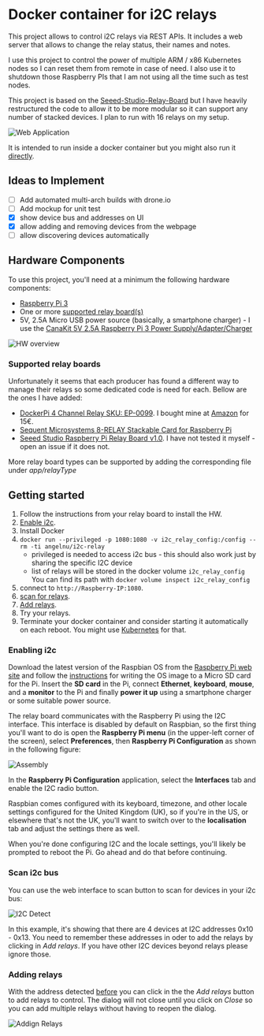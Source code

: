 

# Docker container for i2C relays

This project allows to control i2C relays via REST APIs. It includes a web server that allows to change the relay status, their names and notes.

I use this project to control the power of multiple ARM / x86 Kubernetes nodes so I can reset them from remote in case of need. I also use it to shutdown those Raspberry PIs that I am not using all the time such as test nodes.

This project is based on the [Seeed-Studio-Relay-Board](https://github.com/johnwargo/Seeed-Studio-Relay-Board) but I have heavily restructured the code to allow it to be more modular so it can support any number of stacked devices. I plan to run with 16 relays on my setup.

![Web Application](screenshots/figure-01.png)

It is intended to run inside a docker container but you might also run it [directly](app/start-server.sh).

## Ideas to Implement
- [ ] Add automated multi-arch builds with drone.io
- [ ] Add mockup for unit test
- [x] show device bus and addresses on UI
- [x] allow adding and removing devices from the webpage
- [ ] allow discovering devices automatically

## Hardware Components

To use this project, you'll need at a minimum the following hardware components:

+ [Raspberry Pi 3](https://www.raspberrypi.org/products/raspberry-pi-3-model-b/)
+ One or more [supported relay board(s)](#supported-relay-boards)
+ 5V, 2.5A Micro USB power source (basically, a smartphone charger) - I use the [CanaKit 5V 2.5A Raspberry Pi 3 Power Supply/Adapter/Charger](https://www.amazon.com/gp/product/B00MARDJZ4)

![HW overview](screenshots/figure-02.png)

### Supported relay boards

Unfortunately it seems that each producer has found a different way to manage their relays so some dedicated code is need for each. Bellow are the ones I have added:
+ [DockerPi 4 Channel Relay SKU: EP-0099](https://wiki.52pi.com/index.php/DockerPi_4_Channel_Relay_SKU:_EP-0099). I bought mine at [Amazon](https://www.amazon.de/gp/product/B07MV1TJGR) for 15€.
+ [Sequent Microsystems 8-RELAY Stackable Card for Raspberry Pi](https://www.sequentmicrosystems.com/8relays.html)
+ [Seeed Studio Raspberry Pi Relay Board v1.0](https://www.seeedstudio.com/Raspberry-Pi-Relay-Board-v1.0-p-2409.html). I have not tested it myself - open an issue if it does not.

More relay board types can be supported by adding the corresponding file under _app/relayType_

## Getting started

1. Follow the instructions from your relay board to install the HW.
2. [Enable i2c](#enabling-i2c).
2. Install Docker
3. `docker run --privileged -p 1080:1080 -v i2c_relay_config:/config --rm -ti angelnu/i2c-relay`
   - privileged is needed to access i2c bus - this should also work just by sharing the specific I2C device
   - list of relays will be stored in the docker volume `i2c_relay_config` You can find its path with `docker volume inspect i2c_relay_config`
4. connect to `http://Raspberry-IP:1080`.
5. [scan for relays](#scan-i2c-bus).
6. [Add relays](#adding-relays).
7. Try your relays.
8. Terminate your docker container and consider starting it automatically on each reboot. You might use [Kubernetes](https://github.com/angelnu/homecloud/blob/master/services/relays.yaml) for that.

### Enabling i2c

Download the latest version of the Raspbian OS from the [Raspberry Pi web site](https://www.raspberrypi.org/downloads/raspbian/) and follow the [instructions](https://www.raspberrypi.org/documentation/installation/installing-images/README.md) for writing the OS image to a Micro SD card for the Pi. Insert the **SD card** in the Pi, connect **Ethernet**, **keyboard**, **mouse**, and a **monitor** to the Pi and finally **power it up** using a smartphone charger or some suitable power source.

The relay board communicates with the Raspberry Pi using the I2C interface. This interface is disabled by default on Raspbian, so the first thing you'll want to do is open the **Raspberry Pi menu** (in the upper-left corner of the screen), select **Preferences**, then **Raspberry Pi Configuration** as shown in the following figure:

![Assembly](screenshots/figure-03.png)

In the **Raspberry Pi Configuration** application, select the **Interfaces** tab and enable the I2C radio button.

Raspbian comes configured with its keyboard, timezone, and other locale settings configured for the United Kingdom (UK), so if you're in the US, or elsewhere that's not the UK, you'll want to switch over to the **localisation** tab and adjust the settings there as well.

When you're done configuring I2C and the locale settings, you'll likely be prompted to reboot the Pi. Go ahead and do that before continuing.

### Scan i2c bus

You can use the web interface to scan button to scan for devices in your i2c bus:

![I2C Detect](screenshots/figure-04.png)

In this example, it's showing that there are 4 devices at I2C addresses 0x10 - 0x13. You need to remember these addresses in oder to add the relays by clicking in _Add relays_. If you have other I2C devices beyond relays please ignore those.

### Adding relays

With the address detected [before](#scan-i2c-bus) you can click in the the _Add relays_ button to add relays to control. The dialog will not close until you click on _Close_ so you can add multiple relays without having to reopen the dialog.

![Addign Relays](screenshots/figure-05.png)
